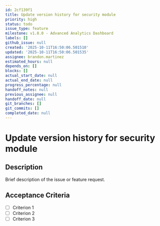 ```yaml
---
id: 2cf139f1
title: Update version history for security module
priority: high
status: todo
issue_type: feature
milestone: v1.8.0 - Advanced Analytics Dashboard
labels: []
github_issue: null
created: '2025-10-11T16:50:06.501510'
updated: '2025-10-11T16:50:06.501535'
assignee: brandon.martinez
estimated_hours: null
depends_on: []
blocks: []
actual_start_date: null
actual_end_date: null
progress_percentage: null
handoff_notes: null
previous_assignee: null
handoff_date: null
git_branches: []
git_commits: []
completed_date: null
---
```


# Update version history for security module

## Description

Brief description of the issue or feature request.

## Acceptance Criteria

- [ ] Criterion 1
- [ ] Criterion 2
- [ ] Criterion 3